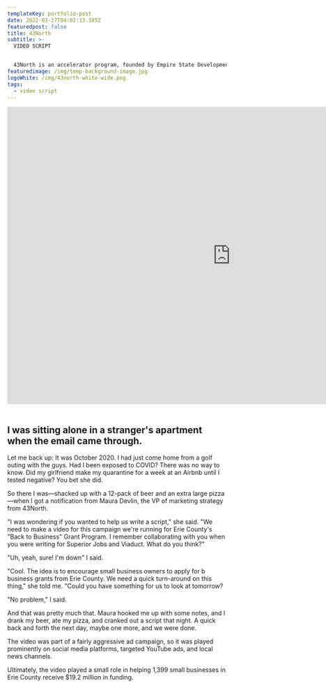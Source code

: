```yaml
---
templateKey: portfolio-post
date: 2022-03-27T04:02:13.185Z
featuredpost: false
title: 43North
subtitle: >-
  VIDEO SCRIPT


  43North is an accelerator program, founded by Empire State Development and the State of New York, that hosts an annual startup competition. The company invests $5 million per year to attract and cultivate high-growth companies in Buffalo, New York.
featuredimage: /img/temp-background-image.jpg
logoWhite: /img/43north-white-wide.png
tags:
  - video script
---
```

<iframe width="1024" height="681" src="https://www.youtube.com/embed/VeASx6hNwzg" title="YouTube video player" frameborder="0" allow="accelerometer; autoplay; clipboard-write; encrypted-media; gyroscope; picture-in-picture" allowfullscreen></iframe>
<br>
<br>

## I was sitting alone in a stranger's apartment when the email came through.

Let me back up: It was October 2020. I had just come home from a golf outing with the guys. Had I been exposed to COVID? There was no way to know. Did my girlfriend make my quarantine for a week at an Airbnb until I tested negative? You bet she did.

So there I was—shacked up with a 12-pack of beer and an extra large pizza—when I got a notification from Maura Devlin, the VP of marketing strategy from 43North.

"I was wondering if you wanted to help us write a script," she said. "We need to make a video for this campaign we're running for Erie County's "Back to Business" Grant Program. I remember collaborating with you when you were writing for Superior Jobs and Viaduct. What do you think?"

"Uh, yeah, sure! I'm down" I said.

"Cool. The idea is to encourage small business owners to apply for b business grants from Erie County. We need a quick turn-around on this thing," she told me. "Could you have something for us to look at tomorrow? 

"No problem," I said.

And that was pretty much that. Maura hooked me up with some notes, and I drank my beer, ate my pizza, and cranked out a script that night. A quick back and forth the next day, maybe one more, and we were done. 

The video was part of a fairly aggressive ad campaign, so it was played prominently on social media platforms, targeted YouTube ads, and local news channels. 

Ultimately, the video played a small role in helping 1,399 small businesses in Erie County receive $19.2 million in funding.